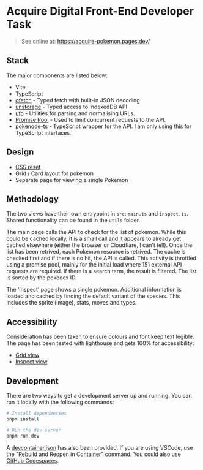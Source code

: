 # Acquire Digital Front-End Developer Task

> See online at: https://acquire-pokemon.pages.dev/

## Stack

The major components are listed below:

- Vite
- TypeScript
- [ofetch](https://unjs.io/packages/ofetch) - Typed fetch with built-in JSON decoding
- [unstorage](https://unjs.io/packages/unstorage) - Typed access to IndexedDB API
- [ufo](https://unjs.io/packages/ufo) - Utilities for parsing and normalising URLs.
- [Promise Pool](https://superchargejs.com/docs/3.x/promise-pool) - Used to limit concurrent requests to the API.
- [pokenode-ts](https://github.com/Gabb-c/pokenode-ts) - TypeScript wrapper for the API. I am only using this for TypeScript interfaces.

## Design

- [CSS reset](https://npm.im/the-new-css-reset)
- Grid / Card layout for pokemon
- Separate page for viewing a single Pokemon

## Methodology

The two views have their own entrypoint in `src`: `main.ts` and `inspect.ts`. Shared functionality can be found in the `utils` folder.

The main page calls the API to check for the list of pokemon. While this could be cached locally, it is a small call and it appears to already get cached elsewhere (either the browser or Cloudflare, I can't tell). Once the list has been retrived, each Pokemon resource is retrived. The cache is checked first and if there is no hit, the API is called. This activity is throttled using a promise pool, mainly for the initial load where 151 external API requests are required. If there is a search term, the result is filtered. The list is sorted by the pokedex ID.

The 'inspect' page shows a single pokemon. Additional information is loaded and cached by finding the default variant of the species. This includes the sprite (image), stats, moves and types.

## Accessibility

Consideration has been taken to ensure colours and font keep text legible. The page has been tested with lighthouse and gets 100% for accessibility:

- [Grid view](https://pagespeed.web.dev/analysis/https-acquire-pokemon-pages-dev/c6xe0devg7?form_factor=mobile)
- [Inspect view](https://pagespeed.web.dev/analysis/https-acquire-pokemon-pages-dev-inspect/vfcovbcmbk?form_factor=mobile)

## Development

There are two ways to get a development server up and running. You can run it locally with the following commands:

```sh
# Install dependencies
pnpm install

# Run the dev server
pnpm run dev
```

A [devcontainer.json](https://code.visualstudio.com/docs/devcontainers/containers) has also been provided. If you are using VSCode, use the "Rebuild and Reopen in Container" command. You could also use [GitHub Codespaces](https://docs.github.com/en/codespaces/setting-up-your-project-for-codespaces/adding-a-dev-container-configuration/introduction-to-dev-containers).
